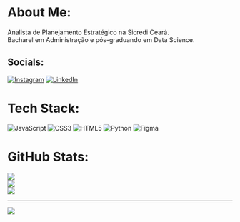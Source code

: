 # About Me:
Analista de Planejamento Estratégico na Sicredi Ceará.<br>Bacharel em Administração e pós-graduando em Data Science.


## Socials:
[![Instagram](https://img.shields.io/badge/Instagram-%23E4405F.svg?logo=Instagram&logoColor=white)](https://instagram.com/https://instagram.com/obrujeronimo) [![LinkedIn](https://img.shields.io/badge/LinkedIn-%230077B5.svg?logo=linkedin&logoColor=white)](https://linkedin.com/in/https://www.linkedin.com/in/brunojeronimo) 

# Tech Stack:
![JavaScript](https://img.shields.io/badge/javascript-%23323330.svg?style=for-the-badge&logo=javascript&logoColor=%23F7DF1E) ![CSS3](https://img.shields.io/badge/css3-%231572B6.svg?style=for-the-badge&logo=css3&logoColor=white) ![HTML5](https://img.shields.io/badge/html5-%23E34F26.svg?style=for-the-badge&logo=html5&logoColor=white) ![Python](https://img.shields.io/badge/python-3670A0?style=for-the-badge&logo=python&logoColor=ffdd54) ![Figma](https://img.shields.io/badge/figma-%23F24E1E.svg?style=for-the-badge&logo=figma&logoColor=white)
# GitHub Stats:
![](https://github-readme-stats.vercel.app/api?username=obrunojeronimo&theme=dark&hide_border=false&include_all_commits=false&count_private=false)<br/>
![](https://github-readme-streak-stats.herokuapp.com/?user=obrunojeronimo&theme=dark&hide_border=false)<br/>
![](https://github-readme-stats.vercel.app/api/top-langs/?username=obrunojeronimo&theme=dark&hide_border=false&include_all_commits=false&count_private=false&layout=compact)

---
[![](https://visitcount.itsvg.in/api?id=obrunojeronimo&icon=0&color=0)](https://visitcount.itsvg.in)

<!-- Proudly created with GPRM ( https://gprm.itsvg.in ) -->
